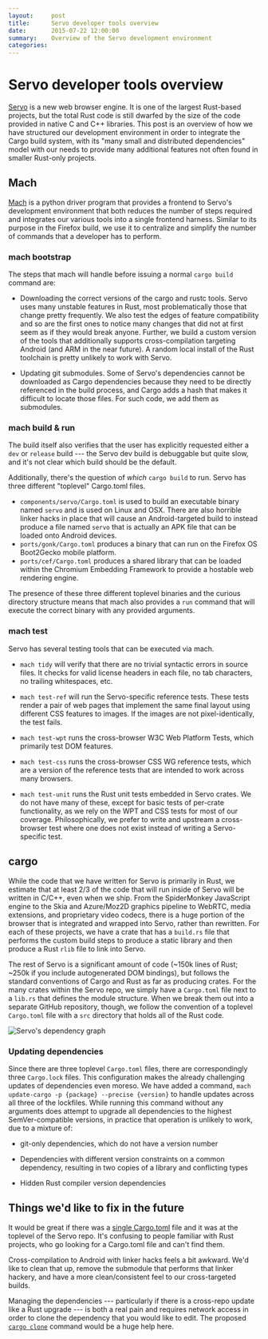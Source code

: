 ```yaml
---
layout:     post
title:      Servo developer tools overview
date:       2015-07-22 12:00:00
summary:    Overview of the Servo development environment
categories:
---
```


# Servo developer tools overview

[Servo](https://github.com/servo/servo) is a new web browser engine. It is one of the largest Rust-based projects, but the total Rust code is still dwarfed by the size of the code provided in native C and C++ libraries. This post is an overview of how we have structured our development environment in order to integrate the Cargo build system, with its "many small and distributed dependencies" model with our needs to provide many additional features not often found in smaller Rust-only projects.

## Mach

[Mach](https://developer.mozilla.org/en-US/docs/Mozilla/Developer_guide/mach) is a python driver program that provides a frontend to Servo's development environment that both reduces the number of steps required and integrates our various tools into a single frontend harness. Similar to its purpose in the Firefox build, we use it to centralize and simplify the number of commands that a developer has to perform.

### mach bootstrap

The steps that mach will handle before issuing a normal `cargo build` command are:
* Downloading the correct versions of the cargo and rustc tools. Servo uses many unstable features in Rust, most problematically those that change pretty frequently. We also test the edges of feature compatibility and so are the first ones to notice many changes that did not at first seem as if they would break anyone. Further, we build a custom version of the tools that additionally supports cross-compilation targeting Android (and ARM in the near future). A random local install of the Rust toolchain is pretty unlikely to work with Servo.

* Updating git submodules. Some of Servo's dependencies cannot be downloaded as Cargo dependencies because they need to be directly referenced in the build process, and Cargo adds a hash that makes it difficult to locate those files. For such code, we add them as submodules.

### mach build & run

The build itself also verifies that the user has explicitly requested either a `dev` or `release` build --- the Servo dev build is debuggable but quite slow, and it's not clear which build should be the default.

Additionally, there's the question of _which_ `cargo build` to run. Servo has three different "toplevel" Cargo.toml files.
* `components/servo/Cargo.toml` is used to build an executable binary named `servo` and is used on Linux and OSX. There are also horrible linker hacks in place that will cause an Android-targeted build to instead produce a file named `servo` that is actually an APK file that can be loaded onto Android devices.
* `ports/gonk/Cargo.toml` produces a binary that can run on the Firefox OS Boot2Gecko mobile platform.
* `ports/cef/Cargo.toml` produces a shared library that can be loaded within the Chromium Embedding Framework to provide a hostable web rendering engine.

The presence of these three different toplevel binaries and the curious directory structure means that mach also provides a `run` command that will execute the correct binary with any provided arguments.

### mach test

Servo has several testing tools that can be executed via mach.

* `mach tidy` will verify that there are no trivial syntactic errors in source files. It checks for valid license headers in each file, no tab characters, no trailing whitespaces, etc.

* `mach test-ref` will run the Servo-specific reference tests. These tests render a pair of web pages that implement the same final layout using different CSS features to images. If the images are not pixel-identically, the test fails.

* `mach test-wpt` runs the cross-browser W3C Web Platform Tests, which primarily test DOM features.

* `mach test-css` runs the cross-browser CSS WG reference tests, which are a version of the reference tests that are intended to work across many browsers.

* `mach test-unit` runs the Rust unit tests embedded in Servo crates. We do not have many of these, except for basic tests of per-crate functionality, as we rely on the WPT and CSS tests for most of our coverage. Philosophically, we prefer to write and upstream a cross-browser test where one does not exist instead of writing a Servo-specific test.

## cargo

While the code that we have written for Servo is primarily in Rust, we estimate that at least 2/3 of the code that will run inside of Servo will be written in C/C++, even when we ship. From the SpiderMonkey JavaScript engine to the Skia and Azure/Moz2D graphics pipeline to WebRTC, media extensions, and proprietary video codecs, there is a huge portion of the browser that is integrated and wrapped into Servo, rather than rewritten. For each of these projects, we have a crate that has a `build.rs` file that performs the custom build steps to produce a static library and then produce a Rust `rlib` file to link into Servo.

The rest of Servo is a significant amount of code (~150k lines of Rust; ~250k if you include autogenerated DOM bindings), but follows the standard conventions of Cargo and Rust as far as producing crates. For the many crates within the Servo repo, we simply have a `Cargo.toml` file next to a `lib.rs` that defines the module structure. When we break them out into a separate GitHub repository, though, we follow the convention of a toplevel `Cargo.toml` file with a `src` directory that holds all of the Rust code.

![Servo's dependency graph](https://raw.githubusercontent.com/maxsnew/cargo-dot/master/etc/servo.png "Servo dependency graph")

### Updating dependencies

Since there are three toplevel `Cargo.toml` files, there are correspondingly three `Cargo.lock` files. This configuration makes the already challenging updates of dependencies even moreso. We have added a command, `mach update-cargo -p {package} --precise {version}` to handle updates across all three of the lockfiles. While running this command without any arguments does attempt to upgrade all dependencies to the highest SemVer-compatible versions, in practice that operation is unlikely to work, due to a mixture of:

* git-only dependencies, which do not have a version number

* Dependencies with different version constraints on a common dependency, resulting in two copies of a library and conflicting types

* Hidden Rust compiler version dependencies

## Things we'd like to fix in the future

It would be great if there was a [single Cargo.toml](https://github.com/servo/servo/issues/5973) file and it was at the toplevel of the Servo repo. It's confusing to people familiar with Rust projects, who go looking for a Cargo.toml file and can't find them.

Cross-compilation to Android with linker hacks feels a bit awkward. We'd like to clean that up, remove the submodule that performs that linker hackery, and have a more clean/consistent feel to our cross-targeted builds.

Managing the dependencies --- particularly if there is a cross-repo update like a Rust upgrade --- is both a real pain and requires network access in order to clone the dependency that you would like to edit. The proposed [`cargo clone`](https://github.com/rust-lang/cargo/issues/1545) command would be a huge help here.
